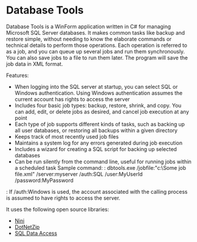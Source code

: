 Database Tools
=============
Database Tools is a WinForm application written in C# for managing Microsoft SQL Server databases. It makes common tasks like backup and restore simple, without needing to know the elaborate commands or technical details to perform those operations. Each operation is referred to as a job, and you can queue up several jobs and run them synchronously. You can also save jobs to a file to run them later. The program will save the job data in XML format.

Features:

* When logging into the SQL server at startup, you can select SQL or Windows authentication. Using Windows authentication assumes the current account has rights to access the server
* Includes four basic job types: backup, restore, shrink, and copy. You can add, edit, or delete jobs as desired, and cancel job execution at any point
* Each type of job supports different kinds of tasks, such as backing up all user databases, or restoring all backups within a given directory
* Keeps track of most recently used job files
* Maintains a system log for any errors generated during job execution
* Includes a wizard for creating a SQL script for backing up selected databases
* Can be run silently from the command line, useful for running jobs within a scheduled task
Sample command:
: dbtools.exe /jobfile:"c:\Some job file.xml" /server:myserver /auth:SQL /user:MyUserId /password:MyPassword

: If /auth:Windows is used, the account associated with the calling process is assumed to have rights to access the server.

It uses the following open source libraries:

* [Nini](http://nini.sourceforge.net)
* [DotNetZip](http://dotnetzip.codeplex.com)
* [SQL Data Access](http://sqldataaccesslib.codeplex.com)
